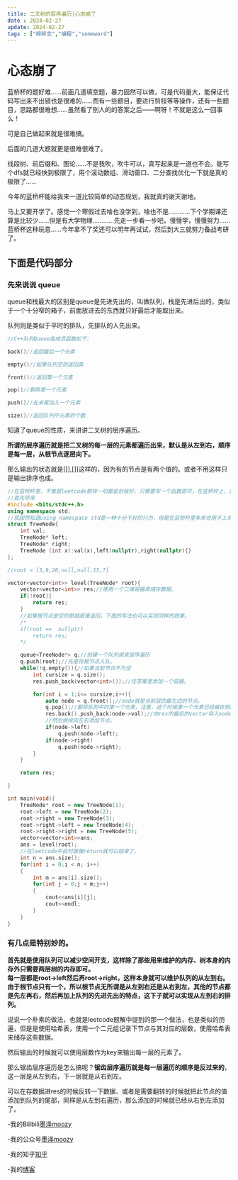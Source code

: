 ```yaml
---
title: 二叉树的层序遍历|心态崩了
date : 2024-02-27
update: 2024-02-27
tags : ["碎碎念","编程","someword"]
---
```

# 心态崩了
蓝桥杯的题好难……前面几道填空题，暴力固然可以做，可是代码量大，能保证代码写出来不出错也是很难的……而有一些题目，要进行剪枝等等操作，还有一些题目，思路都很难想……虽然看了别人的的答案之后——啊呀！不就是这么一回事么！  

可是自己做起来就是很难搞。  

后面的几道大题就更是很难很难了。  

线段树、前后缀和、图论……不是我吹，吹牛可以，真写起来是一道也不会。能写个dfs就已经快到极限了，用个滚动数组、滑动窗口、二分查找优化一下就是真的极限了……    

今年的蓝桥杯能给我来一道比较简单的动态规划，我就真的谢天谢地。  

马上又要开学了。感觉一个寒假过去啥也没学到，啥也不是…………下个学期课还算是比较少……但是有大学物理…………先走一步看一步吧，慢慢学，慢慢努力……蓝桥杯这种玩意……今年拿不了奖还可以明年再试试，然后到大三就努力备战考研了。  

## 下面是代码部分
### 先来说说 queue
queue和栈最大的区别是queue是先进先出的，叫做队列，栈是先进后出的，类似于一个十分窄的箱子，前面放进去的东西就只好最后才能取出来。  

队列则是类似于平时的排队，先排队的人先出来。  


```C++
//C++队列Queue类成员函数如下:

back()//返回最后一个元素

empty()//如果队列空则返回真

front()//返回第一个元素

pop()//删除第一个元素

push()//在末尾加入一个元素

size()//返回队列中元素的个数

```
知道了queue的性质，来讲讲二叉树的层序遍历。  

**所谓的层序遍历就是把二叉树的每一层的元素都遍历出来，默认是从左到右，顺序是每一层，从根节点逐层向下。**  

那么输出的状态就是[[],[]]这样的，因为有的节点是有两个值的。或者不用这样只是输出排序也成。  

``` C++
//在蓝桥杯里，不像是leetcode那样一切都是封装好，只需要写一个函数即可，在蓝桥杯上，要写一个完整的函数。
//首先导库
#include <bits/stdc++.h>  
using namespace std;
//我固然知道using namespace std是一种十分不好的行为，但是在蓝桥杯里本来也用不上太多的命名，一个using就可以解决一切问题。
struct TreeNode{
    int val;
    TreeNode* left;
    TreeNode* right;
    TreeNode (int x):val(x),left(nullptr),right(nullptr){}
};

//root = [3,9,20,null,null,15,7]  

vector<vector<int>> level(TreeNode* root){
    vector<vector<int>> res;//使用一个二维容器来储存数据。
    if(!root){
        return res;
    }
    //如果根节点是空的那就直接返回，下面的写法也可以实现同样的效果。
    /*
    if(root ==  nullptr)
        return res;
    */

    queue<TreeNode*> q;//创建一个队列用来层序遍历
    q.push(root);//先是将根节点入队。
    while(!q.empty()){//如果当前节点不为空
        int cursize = q.size();
        res.push_back(vector<int>());//往答案里添加一个容器。

        for(int i = 1;i<= cursize;i++){
            auto node = q.front();//node就是当前层的最左边的节点。
            q.pop();//删除队列中的第一个元素，注意，这个时候第一个元素已经被存到node里面了
            res.back().push_back(node->val);//向res的最后的vector存入node的值。注意这个时候node是第一个元素。然后将node所有的左右的元素也存进去。
            //然后继续向左右添加节点。
            if(node->left) 
                q.push(node->left);
            if(node->right)
                q.push(node->right);
        }
    }

    return res;

}

int main(void){
    TreeNode* root = new TreeNode(1);  
    root->left = new TreeNode(2);  
    root->right = new TreeNode(3);  
    root->right->left = new TreeNode(4);  
    root->right->right = new TreeNode(5); 
    vector<vector<int>>ans;
    ans = level(root);
    //在leetcode中此时直接return就可以结束了。
    int n = ans.size();
    for(int i = 0;i < n; i++)
    {
        int m = ans[i].size();
        for(int j = 0;j < m;j++)
        {
            cout<<ans[i][j];
            cout<<endl;
        }
    }
}
```

### 有几点是特别妙的。  

**首先就是使用队列可以减少空间开支，这样除了那些用来维护的内存、树本身的内存外只需要两层树的内存即可。**  
**每一层都是root->left然后再root->right，这样本身就可以维护队列的从左到右。由于根节点只有一个，所以根节点无所谓是从左到右还是从右到左，其他的节点都是先左再右，然后再加上队列的先进先出的特点，这下子就可以实现从左到右的排列。**  

说说一个朴素的做法，也就是leetcode题解中提到的那一个做法，也是类似的历遍，但是是使用哈希表，使用一个二元组记录下节点与其对应的层数，使用哈希表来储存这些数据。  

然后输出的时候就可以使用层数作为key来输出每一层的元素了。  

那么锯齿层序遍历是怎么搞呢？**锯齿层序遍历就是每一层遍历的顺序是反过来的**，这一层是从左到右，下一层就是从右到左。  

可以在存数据进res的时候反转一下数据、或者是需要翻转的时候就把此节点的值添加到队列的尾部，同样是从左到右遍历，那么添加的时候就已经从右到左添加了。   

-我的Bilibili[墨泽moozy]( https://space.bilibili.com/441318523 "欢迎您！")  

-我的公众号[墨泽moozy](#hellomoozy)  

-我的知乎[知乎](https://www.zhihu.com/people/gan-gan-jing-jing-51-90 "欢迎关注")

-我的[博客](https://moze-max.github.io "欢迎到访！")